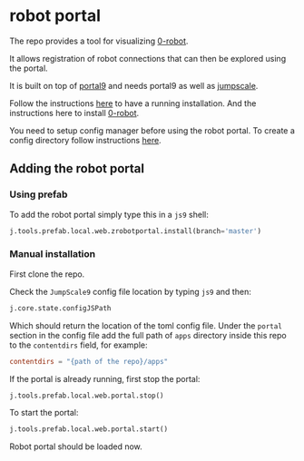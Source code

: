 # robot portal

The repo provides a tool for visualizing [0-robot](https://github.com/zero-os/0-robot/).

It allows registration of robot connections that can then be explored using the portal.

It is built on top of [portal9](https://github.com/Jumpscale/portal9/) and needs portal9 as well as [jumpscale](https://github.com/Jumpscale/core9/).

Follow the instructions [here](https://github.com/Jumpscale/bash/) to have a running installation. And the instructions here to install [0-robot](https://github.com/zero-os/0-robot/blob/master/docs/getting_started.md).

You need to setup config manager before using the robot portal. To create a config directory follow instructions [here](https://github.com/Jumpscale/core9/blob/master/docs/config/configmanager.md).

## Adding the robot portal

### Using prefab

To add the robot portal simply type this in a `js9` shell:

```python
j.tools.prefab.local.web.zrobotportal.install(branch='master')
```

### Manual installation

First clone the repo.

Check the `JumpScale9` config file location by typing `js9` and then:

```python
j.core.state.configJSPath
```

Which should return the location of the toml config file. Under the `portal` section in the config file add the full path of `apps` directory inside this repo to the `contentdirs` field, for example:

```toml
contentdirs = "{path of the repo}/apps"
```

If the portal is already running, first stop the portal:

```python
j.tools.prefab.local.web.portal.stop()
```

To start the portal:

```python
j.tools.prefab.local.web.portal.start()
```

Robot portal should be loaded now.